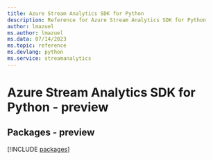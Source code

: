 ```yaml
---
title: Azure Stream Analytics SDK for Python
description: Reference for Azure Stream Analytics SDK for Python
author: lmazuel
ms.author: lmazuel
ms.data: 07/14/2023
ms.topic: reference
ms.devlang: python
ms.service: streamanalytics
---
```

# Azure Stream Analytics SDK for Python - preview
## Packages - preview
[!INCLUDE [packages](stream-analytics-index.md)]
